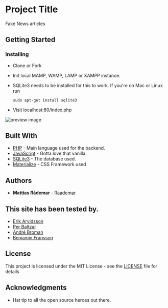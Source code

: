# Project Title

Fake News articles

## Getting Started

### Installing

* Clone or Fork

* Init local MAMP, WAMP, LAMP or XAMPP instance.

* SQLite3 needs to be installed for this to work.
	If you're on Mac or Linux run
	```
	sudo apt-get install sqlite3
	```
* Visit localhost:80/index.php


![preview image](https://i.imgur.com/qrpy16M.png)

## Built With

* [PHP](https://secure.php.net/) - Main language used for the backend.
* [JavaScript](https:javascript.com) - Gotta love that vanilla.
* [SQLite3](https://www.sqlite.org/index.html) - The database used.
* [Materialize](https://materializecss.com) - CSS Framework used


## Authors

* **Mattias Rådemar** - [Raademar](https://github.com/Raademar)

## This site has been tested by.

* [Erik Arvidsson](https://github.com/erikarvidsson)
* [Per Baltzar](https://github.com/perbaltzar)
* [André Broman](https://github.com/laykith)
* [Benjamin Fransson](https://github.com/erhuz)

## License

This project is licensed under the MIT License - see the [LICENSE](LICENSE) file for details

## Acknowledgments

* Hat tip to all the open source heroes out there.
